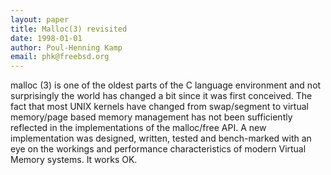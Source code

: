 ```yaml
---
layout: paper
title: Malloc(3) revisited
date: 1998-01-01
author: Poul-Henning Kamp
email: phk@freebsd.org 
---
```

malloc (3) is one of the oldest parts of the C language environment and not surprisingly the world has changed a bit since it was first conceived. The fact that most UNIX kernels have changed from swap/segment to virtual memory/page based memory management has not been sufficiently reflected in the implementations of the malloc/free API.
A new implementation was designed, written, tested and bench-marked with an eye on the workings and performance characteristics of modern Virtual Memory systems. It works OK.
